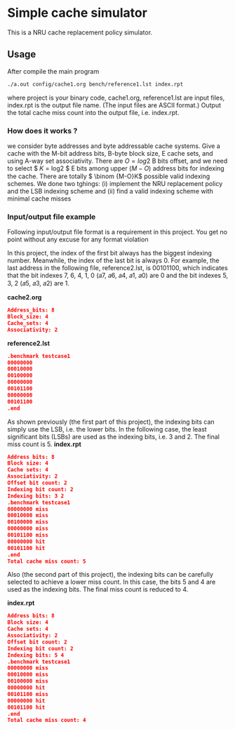 # Simple cache simulator 
This is a NRU cache replacement policy simulator.

## Usage
After compile the main program
```bash
./a.out config/cache1.org bench/reference1.lst index.rpt
```
where project is your binary code, cache1.org, reference1.lst are input files,
index.rpt is the output file name. (The input files are ASCII format.)
Output the total cache miss count into the output file, i.e. index.rpt.

### How does it works ?
we consider byte addresses and byte addressable cache systems.
Give a cache with the M-bit address bits, B-byte block size, E cache sets, and using
A-way set associativity. There are $O = log2$ B bits offset, and we need to select 
$ 𝐾 = log2 $ E bits among upper $(M-O)$ address bits for indexing the cache. There are totally $ \binom {M-O}K$  possible valid indexing schemes. 
We done two tghings:
 (i) implement the NRU replacement policy and the LSB indexing scheme and 
 (ii) find a valid indexing scheme with minimal cache misses

### Input/output file example

Following input/output file format is a requirement in this project. You get no
point without any excuse for any format violation

In this project, the index of the first bit always has the biggest indexing number.
Meanwhile, the index of the last bit is always 0. For example, the last address in the
following file, reference2.lst, is 00101100, which indicates that the bit indexes 7, 6, 4,
1, 0 (𝑎7, 𝑎6, 𝑎4, 𝑎1, 𝑎0) are 0 and the bit indexes 5, 3, 2 (𝑎5, 𝑎3, 𝑎2) are 1.

**cache2.org**
```json
Address_bits: 8
Block_size: 4
Cache_sets: 4
Associativity: 2
```
**reference2.lst**
```json
.benchmark testcase1
00000000
00010000
00100000
00000000
00101100
00000000
00101100
.end
```
As shown previously (the first part of this project), the indexing bits can simply
use the LSB, i.e. the lower bits. In the following case, the least significant bits (LSBs)
are used as the indexing bits, i.e. 3 and 2. The final miss count is 5.
**index.rpt**
```json
Address bits: 8
Block size: 4
Cache sets: 4
Associativity: 2
Offset bit count: 2
Indexing bit count: 2
Indexing bits: 3 2
.benchmark testcase1
00000000 miss
00010000 miss
00100000 miss
00000000 miss
00101100 miss
00000000 hit
00101100 hit
.end
Total cache miss count: 5
```

Also (the second part of this project), the indexing bits can be carefully selected
to achieve a lower miss count. In this case, the bits 5 and 4 are used as the indexing
bits. The final miss count is reduced to 4.

**index.rpt**
```json
Address bits: 8
Block size: 4
Cache sets: 4
Associativity: 2
Offset bit count: 2
Indexing bit count: 2
Indexing bits: 5 4
.benchmark testcase1
00000000 miss
00010000 miss
00100000 miss
00000000 hit
00101100 miss
00000000 hit
00101100 hit
.end
Total cache miss count: 4
```
